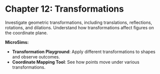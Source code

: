 # Chapter 12: Transformations

Investigate geometric transformations, including translations, reflections, rotations, and dilations. Understand how transformations affect figures on the coordinate plane.

**MicroSims:**

-  **Transformation Playground**: Apply different transformations to shapes and observe outcomes.
-  **Coordinate Mapping Tool**: See how points move under various transformations.